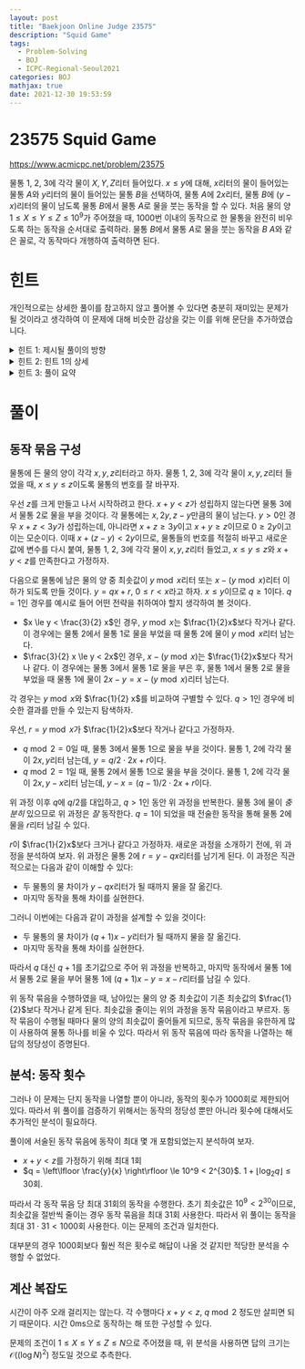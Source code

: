 ```yaml
---
layout: post
title: "Baekjoon Online Judge 23575"
description: "Squid Game"
tags:
  - Problem-Solving
  - BOJ
  - ICPC-Regional-Seoul2021
categories: BOJ
mathjax: true
date: 2021-12-30 19:53:59
---
```



# 23575 Squid Game

https://www.acmicpc.net/problem/23575

물통 1, 2, 3에 각각 물이 $X, Y, Z$리터 들어있다. $x \le y$에 대해, $x$리터의 물이 들어있는 물통 $A$와 $y$리터의 물이 들어있는 물통 $B$을 선택하여, 물통 $A$에 $2x$리터, 물통 $B$에 $(y - x)$리터의 물이 남도록 물통 $B$에서 물통 $A$로 물을 붓는 동작을 할 수 있다. 처음 물의 양 $1 \le X \le Y \le Z \le 10^9$가 주어졌을 때, 1000번 이내의 동작으로 한 물통을 완전히 비우도록 하는 동작을 순서대로 출력하라. 물통 $B$에서 물통 $A$로 물을 붓는 동작을 $B\: A$와 같은 꼴로, 각 동작마다 개행하여 출력하면 된다.

# 힌트
개인적으로는 상세한 풀이를 참고하지 않고 풀어볼 수 있다면 충분히 재미있는 문제가 될 것이라고 생각하여 이 문제에 대해 비슷한 감상을 갖는 이를 위해 문단을 추가하였습니다. 

<details>
  <summary> 힌트 1: 제시될 풀이의 방향 </summary>
  동작을 통해 물통에 든 물의 최솟값을 줄일 방법에 대해 생각할 것이다.
</details>

<details>
  <summary> 힌트 2: 힌트 1의 상세 </summary>
  최대 30번 정도의 동작을 통해 최솟값을 2배 줄일 방법이 존재한다고 가정하면, $10^9 < 2^{30}$이므로, 대략 30번 정도의 이러한 동작 묶음을 통해 최솟값을 감소시켜 0으로 만들 수 있다.
</details>

<details>
  <summary> 힌트 3: 풀이 요약 </summary>
  물을 붓는 동작을 사용하여 나눗셈을 구현하였다. 최대 30번 정도의 동작을 통해 $x \le y$에 대해 $x, y$리터의 물이 담긴 물통으로부터 $y % x$리터 또는 $(k * x - y) % x$리터의 물이 남은 물통을 만들 수 있다 ($k$는 $k * x - y$를 음이 아닌 정수로 만드는 임의의 수이다). $x, y$에 따라 둘 중 하나를 선택하여 최솟값이 2배 줄일 수 있다. $10^9 < 2^{30}$이므로, 대략 30번 정도의 이러한 동작 묶음을 통해 최솟값을 감소시켜 0으로 만들 수 있다. 
</details>


# 풀이

## 동작 묶음 구성

물통에 든 물의 양이 각각 $x, y, z$리터라고 하자. 물통 1, 2, 3에 각각 물이 $x, y, z$리터 들었을 때, $x \le y \le z$이도록 물통의 번호를 잘 바꾸자.

우선 $z$를 크게 만들고 나서 시작하려고 한다. $x + y < z$가 성립하지 않는다면 물통 3에서 물통 2로 물을 부을 것이다. 각 물통에는 $x, 2y, z - y$만큼의 물이 남는다. $y > 0$인 경우 $x + z < 3y$가 성립하는데, 아니라면 $x + z \ge 3y$이고 $x + y \ge z$이므로 $0 \ge 2y$이고 이는 모순이다. 이때 $x + (z - y) < 2y$이므로, 물통들의 번호를 적절히 바꾸고 새로운 값에 변수를 다시 붙여, 물통 1, 2, 3에 각각 물이 $x, y, z$리터 들었고, $x \le y \le z$와 $x + y < z$를 만족한다고 가정하자. 

다음으로 물통에 남은 물의 양 중 최솟값이 $y \bmod x$리터 또는 $x - (y \bmod x)$리터 이하가 되도록 만들 것이다. $y = qx + r$, $0 \le r < x$라고 하자. $x \le y$이므로 $q \ge 1$이다. $q = 1$인 경우를 예시로 들어 어떤 전략을 취하여야 할지 생각하여 볼 것이다. 

- $x \le y < \frac{3}{2} x$인 경우, $y \bmod x$는 $\frac{1}{2}x$보다 작거나 같다. 이 경우에는 물통 2에서 물통 1로 물을 부었을 때 물통 2에 물이 $y \bmod x$리터 남는다.
- $\frac{3}{2} x \le y < 2x$인 경우, $x - (y \bmod x)$는 $\frac{1}{2}x$보다 작거나 같다. 이 경우에는 물통 3에서 물통 1로 물을 부은 후, 물통 1에서 물통 2로 물을 부었을 때 물통 1에 물이 $2x - y = x - (y \bmod x)$리터 남는다. 

각 경우는 $y \bmod x$와 $\frac{1}{2} x$를 비교하여 구별할 수 있다. $q > 1$인 경우에 비슷한 결과를 만들 수 있는지 탐색하자. 

우선, $r = y \bmod x$가 $\frac{1}{2}x$보다 작거나 같다고 가정하자.

- $q \bmod 2 = 0$일 때, 물통 3에서 물통 1으로 물을 부을 것이다. 물통 1, 2에 각각 물이 $2x, y$리터 남는데, $y = q/2 \cdot 2x + r$이다. 
- $q \bmod 2 = 1$일 때, 물통 2에서 물통 1으로 물을 부을 것이다. 물통 1, 2에 각각 물이 $2x, y - x$리터 남는데, $y - x = (q - 1)/2 \cdot 2x + r$이다. 

위 과정 이후 $q$에 $q/2$를 대입하고, $q > 1$인 동안 위 과정을 반복한다. 물통 3에 물이 *충분히* 있으므로 위 과정은 *잘* 동작한다. $q = 1$이 되었을 때 전술한 동작을 통해 물통 2에 물을 $r$리터 남길 수 있다. 

$r$이 $\frac{1}{2}x$보다 크거나 같다고 가정하자. 새로운 과정을 소개하기 전에, 위 과정을 분석하여 보자. 위 과정은 물통 2에 $r = y - qx$리터를 남기게 된다. 이 과정은 직관적으로는 다음과 같이 이해할 수 있다:

- 두 물통의 물 차이가 $y - qx$리터가 될 때까지 물을 잘 옮긴다.
- 마지막 동작을 통해 차이를 실현한다.

그러니 이번에는 다음과 같이 과정을 설계할 수 있을 것이다:

- 두 물통의 물 차이가 $(q + 1) x - y$리터가 될 때까지 물을 잘 옮긴다.
- 마지막 동작을 통해 차이를 실현한다.

따라서 $q$ 대신 $q + 1$를 초기값으로 주어 위 과정을 반복하고, 마지막 동작에서 물통 1에서 물통 2로 물을 부어 물통 1에 $(q + 1) x - y = x - r$리터를 남길 수 있다.

위 동작 묶음을 수행하였을 때, 남아있는 물의 양 중 최솟값이 기존 최솟값의 $\frac{1}{2}$보다 작거나 같게 된다. 최솟값을 줄이는 위의 과정을 동작 묶음이라고 부르자. 동작 묶음이 수행될 때마다 물의 양의 최솟값이 줄어들게 되므로, 동작 묶음을 유한하게 많이 사용하여 물통 하나를 비울 수 있다. 따라서 위 동작 묶음에 따라 동작을 나열하는 해답의 정당성이 증명된다. 


## 분석: 동작 횟수

그러나 이 문제는 단지 동작을 나열할 뿐이 아니라, 동작의 횟수가 1000회로 제한되어 있다. 따라서 위 풀이를 검증하기 위해서는 동작의 정당성 뿐만 아니라 횟수에 대해서도 추가적인 분석이 필요하다. 

풀이에 서술된 동작 묶음에 동작이 최대 몇 개 포함되었는지 분석하여 보자. 

- $x + y < z$를 가정하기 위해 최대 1회
- $q = \left\lfloor \frac{y}{x} \right\rfloor \le 10^9 < 2^{30}$. $1 + \lfloor \log_2 q \rfloor \le 30$회.

따라서 각 동작 묶음 당 최대 31회의 동작을 수행한다. 초기 최솟값은 $10^9 < 2^{30}$이므로, 최솟값을 절반씩 줄이는 경우 동작 묶음을 최대 31회 사용한다. 따라서 위 풀이는 동작을 최대 $31 \cdot 31 < 1000$회 사용한다. 이는 문제의 조건과 일치한다.

대부분의 경우 1000회보다 훨씬 적은 횟수로 해답이 나올 것 같지만 적당한 분석을 수행할 수 없었다. 

## 계산 복잡도

시간이 아주 오래 걸리지는 않는다. 각 수행마다 $x + y < z$, $q \bmod 2$ 정도만 살피면 되기 때문이다. 시간 0ms으로 동작하는 해 또한 구성할 수 있다. 

문제의 조건이 $1 \le X \le Y \le Z \le N$으로 주어졌을 때, 위 분석을 사용하면 답의 크기는 $\mathcal{O}((\log N)^2)$ 정도일 것으로 추측한다.